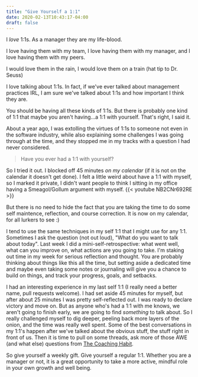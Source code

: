 ```yaml
---
title: "Give Yourself a 1:1"
date: 2020-02-13T10:43:17-04:00
draft: false
---
```


I _love_ 1:1s. As a manager they are my life-blood. 

I love having them with my team, I love having them with my manager, and I love having them with my peers. 

I would love them in the rain, I would love them on a train (hat tip to Dr. Seuss)

I love talking about 1:1s. In fact, if we've ever talked about management practices IRL, I am sure we've talked about 1:1s and how important I think they are.

You should be having all these kinds of 1:1s. But there is probably one kind of 1:1 that maybe you aren't having...a 1:1 with yourself. That's right, I said it. 

About a year ago, I was extolling the virtues of 1:1s to someone not even in the software industry, while also explaining some challenges I was going through at the time, and they stopped me in my tracks with a question I had never considered.

<blockquote>
	Have you ever had a 1:1 with yourself?
</blockquote>

So I tried it out. I blocked off 45 minutes _on my calendar_ (if it is not on the calendar it doesn't get done). I felt a little weird about have a 1:1 with myself, so I marked it private, I didn't want people to think I sitting in my office having a Smeagol/Gollum argument with myself. 
{{< youtube NB2CNr692RE >}}

But there is no need to hide the fact that you are taking the time to do some self maintence, reflection, and course correction. It is now on my calendar, for all lurkers to see :)

I tend to use the same techniques in my self 1:1 that I might use for any 1:1. Sometimes I ask the question (not out loud), "What do you want to talk about today". Last week I did a mini-self-retrospective: what went well, what can you improve on, what actions are you going to take. I'm staking out time in my week for serious reflection and thought. You are probably thinking about things like this all the time, but setting aside a dedicated time and maybe even taking some notes or journaling will give you a chance to build on things, and track your progress, goals, and setbacks.

I had an interesting experience in my last self 1:1 (I really need a better name, pull requests welcome). I had set aside 45 minutes for myself, but after about 25 minutes I was pretty self-reflected out. I was ready to declare victory and move on. But as anyone who's had a 1:1 with me knows, we aren't going to finish early, we are going to find _something_ to talk about. So I really challenged myself to dig deeper, peeling back more layers of the onion, and the time was really well spent. Some of the best conversations in my 1:1's happen after we've talked about the obvious stuff, the stuff right in front of us. Then it is time to pull on some threads, ask more of those AWE (and what else) questions from [The Coaching Habit](https://boxofcrayons.com/the-coaching-habit-book/).

So give yourself a weekly gift. Give yourself a regular 1:1. Whether you are a manager or not, it is a great opportunity to take a more active, mindful role in your own growth and well being.

